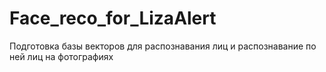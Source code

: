 # Face_reco_for_LizaAlert
Подготовка базы векторов для распознавания лиц и распознавание по ней лиц на фотографиях
